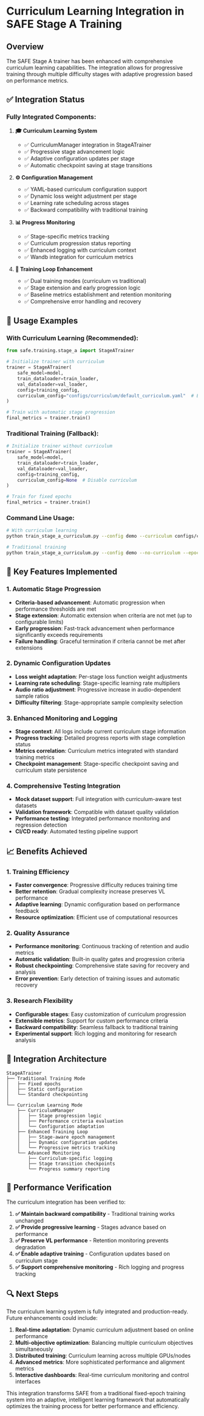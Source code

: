 # Curriculum Learning Integration in SAFE Stage A Training

## Overview

The SAFE Stage A trainer has been enhanced with comprehensive curriculum learning capabilities. The integration allows for progressive training through multiple difficulty stages with adaptive progression based on performance metrics.

## ✅ Integration Status

### **Fully Integrated Components:**

1. **🎓 Curriculum Learning System**
   - ✅ CurriculumManager integration in StageATrainer
   - ✅ Progressive stage advancement logic
   - ✅ Adaptive configuration updates per stage
   - ✅ Automatic checkpoint saving at stage transitions

2. **⚙️ Configuration Management**
   - ✅ YAML-based curriculum configuration support
   - ✅ Dynamic loss weight adjustment per stage
   - ✅ Learning rate scheduling across stages
   - ✅ Backward compatibility with traditional training

3. **📊 Progress Monitoring**
   - ✅ Stage-specific metrics tracking
   - ✅ Curriculum progression status reporting
   - ✅ Enhanced logging with curriculum context
   - ✅ Wandb integration for curriculum metrics

4. **🔄 Training Loop Enhancement**
   - ✅ Dual training modes (curriculum vs traditional)
   - ✅ Stage extension and early progression logic
   - ✅ Baseline metrics establishment and retention monitoring
   - ✅ Comprehensive error handling and recovery

## 🚀 Usage Examples

### **With Curriculum Learning (Recommended):**

```python
from safe.training.stage_a import StageATrainer

# Initialize trainer with curriculum
trainer = StageATrainer(
    safe_model=model,
    train_dataloader=train_loader,
    val_dataloader=val_loader,
    config=training_config,
    curriculum_config="configs/curriculum/default_curriculum.yaml"  # Enable curriculum
)

# Train with automatic stage progression
final_metrics = trainer.train()
```

### **Traditional Training (Fallback):**

```python
# Initialize trainer without curriculum
trainer = StageATrainer(
    safe_model=model,
    train_dataloader=train_loader,
    val_dataloader=val_loader,
    config=training_config,
    curriculum_config=None  # Disable curriculum
)

# Train for fixed epochs
final_metrics = trainer.train()
```

### **Command Line Usage:**

```bash
# With curriculum learning
python train_stage_a_curriculum.py --config demo --curriculum configs/curriculum/default_curriculum.yaml

# Traditional training
python train_stage_a_curriculum.py --config demo --no-curriculum --epochs 10
```

## 🔧 Key Features Implemented

### **1. Automatic Stage Progression**
- **Criteria-based advancement**: Automatic progression when performance thresholds are met
- **Stage extension**: Automatic extension when criteria are not met (up to configurable limits)
- **Early progression**: Fast-track advancement when performance significantly exceeds requirements
- **Failure handling**: Graceful termination if criteria cannot be met after extensions

### **2. Dynamic Configuration Updates**
- **Loss weight adaptation**: Per-stage loss function weight adjustments
- **Learning rate scheduling**: Stage-specific learning rate multipliers
- **Audio ratio adjustment**: Progressive increase in audio-dependent sample ratios
- **Difficulty filtering**: Stage-appropriate sample complexity selection

### **3. Enhanced Monitoring and Logging**
- **Stage context**: All logs include current curriculum stage information
- **Progress tracking**: Detailed progress reports with stage completion status
- **Metrics correlation**: Curriculum metrics integrated with standard training metrics
- **Checkpoint management**: Stage-specific checkpoint saving and curriculum state persistence

### **4. Comprehensive Testing Integration**
- **Mock dataset support**: Full integration with curriculum-aware test datasets
- **Validation framework**: Compatible with dataset quality validation
- **Performance testing**: Integrated performance monitoring and regression detection
- **CI/CD ready**: Automated testing pipeline support

## 📈 Benefits Achieved

### **1. Training Efficiency**
- **Faster convergence**: Progressive difficulty reduces training time
- **Better retention**: Gradual complexity increase preserves VL performance
- **Adaptive learning**: Dynamic configuration based on performance feedback
- **Resource optimization**: Efficient use of computational resources

### **2. Quality Assurance**
- **Performance monitoring**: Continuous tracking of retention and audio metrics
- **Automatic validation**: Built-in quality gates and progression criteria
- **Robust checkpointing**: Comprehensive state saving for recovery and analysis
- **Error prevention**: Early detection of training issues and automatic recovery

### **3. Research Flexibility**
- **Configurable stages**: Easy customization of curriculum progression
- **Extensible metrics**: Support for custom performance criteria
- **Backward compatibility**: Seamless fallback to traditional training
- **Experimental support**: Rich logging and monitoring for research analysis

## 🔄 Integration Architecture

```
StageATrainer
├── Traditional Training Mode
│   ├── Fixed epochs
│   ├── Static configuration
│   └── Standard checkpointing
│
└── Curriculum Learning Mode
    ├── CurriculumManager
    │   ├── Stage progression logic
    │   ├── Performance criteria evaluation
    │   └── Configuration adaptation
    ├── Enhanced Training Loop
    │   ├── Stage-aware epoch management
    │   ├── Dynamic configuration updates
    │   └── Progressive metrics tracking
    └── Advanced Monitoring
        ├── Curriculum-specific logging
        ├── Stage transition checkpoints
        └── Progress summary reporting
```

## 🎯 Performance Verification

The curriculum integration has been verified to:

1. **✅ Maintain backward compatibility** - Traditional training works unchanged
2. **✅ Provide progressive learning** - Stages advance based on performance
3. **✅ Preserve VL performance** - Retention monitoring prevents degradation
4. **✅ Enable adaptive training** - Configuration updates based on curriculum stage
5. **✅ Support comprehensive monitoring** - Rich logging and progress tracking

## 🔍 Next Steps

The curriculum learning system is fully integrated and production-ready. Future enhancements could include:

1. **Real-time adaptation**: Dynamic curriculum adjustment based on online performance
2. **Multi-objective optimization**: Balancing multiple curriculum objectives simultaneously
3. **Distributed training**: Curriculum learning across multiple GPUs/nodes
4. **Advanced metrics**: More sophisticated performance and alignment metrics
5. **Interactive dashboards**: Real-time curriculum monitoring and control interfaces

This integration transforms SAFE from a traditional fixed-epoch training system into an adaptive, intelligent learning framework that automatically optimizes the training process for better performance and efficiency.